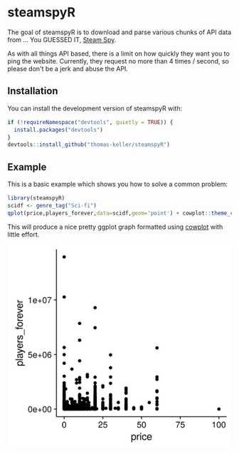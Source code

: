 # steamspyR

The goal of steamspyR is to download and parse various chunks of API data from ... You GUESSED IT, [Steam Spy](https://steamspy.com/).

As with all things API based, there is a limit on how quickly they want you to ping the website. Currently, they request no more than 4 times / second, so please don't be a jerk and abuse the API.

## Installation

You can install the development version of steamspyR with:

``` r
if (!requireNamespace("devtools", quietly = TRUE)) {
  install.packages("devtools")
}
devtools::install_github("thomas-keller/steamspyR")
```

## Example

This is a basic example which shows you how to solve a common problem:

``` r
library(steamspyR)
scidf <- genre_tag("Sci-fi")
qplot(price,players_forever,data=scidf,geom='point') + cowplot::theme_cowplot()
```


This will produce a nice pretty ggplot graph formatted using [cowplot](https://cran.r-project.org/web/packages/cowplot/vignettes/introduction.html) with little effort.


![meaningless plot](https://github.com/thomas-keller/steamspyR/blob/master/steamspy_ex.png)
